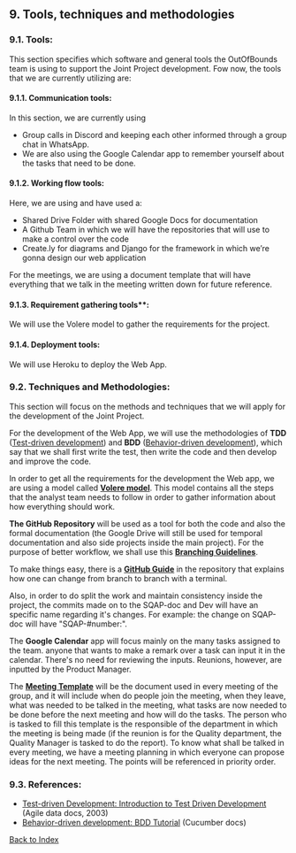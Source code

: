 ## 9. Tools, techniques and methodologies

### 9.1. Tools:

This section specifies which software and general tools the OutOfBounds team is using to support the Joint Project development.
Fow now, the tools that we are currently utilizing are:

#### 9.1.1. Communication tools: 
In this section, we are currently using
+ Group calls in Discord and keeping each other informed through a group chat in WhatsApp. 
+ We are also using the Google Calendar app to remember yourself about the tasks that need to be done.

#### 9.1.2. Working flow tools: 
Here, we are using and have used a:
+ Shared Drive Folder with shared Google Docs for documentation
+ A Github Team in which we will have the repositories that will use to make a control over the code
+ Create.ly for diagrams and Django for the framework in which we’re gonna design our web application

For the meetings, we are using a document template that will have everything that we talk in the meeting written down for future reference.
#### 9.1.3. Requirement gathering tools**: 
We will use the Volere model to gather the requirements for the project.
#### 9.1.4. Deployment tools: 
We will use Heroku to deploy the Web App.


### 9.2. Techniques and Methodologies:

This section will focus on the methods and techniques that we will apply for the development of the Joint Project.

For the development of the Web App, we will use the methodologies of **TDD** ([Test-driven development](http://agiledata.org/essays/tdd.html)) and **BDD** ([Behavior-driven development](https://docs.cucumber.io/guides/bdd-tutorial/)), which say that we shall first write the test, then write the code and then develop and improve the code.

In order to get all the requirements for the development the Web app, we are using a model called **[Volere model](http://www.volere.co.uk)**. This model contains all the steps that the analyst team needs to follow in order to gather information about how everything should work.

**The GitHub Repository** will be used as a tool for both the code and also the formal documentation (the Google Drive will still be used for temporal documentation and also side projects inside the main project). For the purpose of better workflow, we shall use this **[Branching Guidelines](/documentation/procedures/Branching-guidelines.md)**.

To make things easy, there is a **[GitHub Guide](.Git-branch-checkout-guide.md)** in the repository that explains how one can change from branch to branch with a terminal.

Also, in order to do split the work and maintain consistency inside the project, the commits made on to the SQAP-doc and Dev will have an specific name regarding it's changes. For example: the change on SQAP-doc will have "SQAP-#number:".

The **Google Calendar** app will focus mainly on the many tasks assigned to the team. anyone that wants to make a remark over a task can input it in the calendar. There's no need for reviewing the inputs. Reunions, however, are inputted by the Product Manager.

The **[Meeting Template](./documentation/templates/meetings.md)** will be the document used in every meeting of the group, and it will include when do people join the meeting, when they leave, what was needed to be talked in the meeting, what tasks are now needed to be done before the next meeting and how will do the tasks. The person who is tasked to fill this template is the responsible of the department in which the meeting is being made (if the reunion is for the Quality department, the Quality Manager is tasked to do the report).
To know what shall be talked in every meeting, we have a meeting planning in which everyone can propose ideas for the next meeting. The points will be referenced in priority order.

### 9.3. References:
+ [Test-driven Development: Introduction to Test Driven Development](http://agiledata.org/essays/tdd.html) (Agile data docs, 2003)
+ [Behavior-driven development: BDD Tutorial](https://docs.cucumber.io/guides/bdd-tutorial/) (Cucumber docs)


[Back to Index](./index.md)
